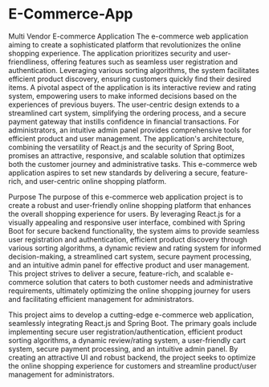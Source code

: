 # E-Commerce-App
 Multi Vendor E-commerce Application
The e-commerce web application aiming to create a sophisticated platform that revolutionizes the online shopping experience. The application prioritizes security and user-friendliness, offering features such as seamless user registration and authentication. Leveraging various sorting algorithms, the system facilitates efficient product discovery, ensuring customers quickly find their desired items.
A pivotal aspect of the application is its interactive review and rating system, empowering users to make informed decisions based on the experiences of previous buyers. The user-centric design extends to a streamlined cart system, simplifying the ordering process, and a secure payment gateway that instills confidence in financial transactions.
For administrators, an intuitive admin panel provides comprehensive tools for efficient product and user management. The application's architecture, combining the versatility of React.js and the security of Spring Boot, promises an attractive, responsive, and scalable solution that optimizes both the customer journey and administrative tasks. This e-commerce web application aspires to set new standards by delivering a secure, feature-rich, and user-centric online shopping platform.


Purpose
The purpose of this e-commerce web application project is to create a robust and user-friendly online shopping platform that enhances the overall shopping experience for users. By leveraging React.js for a visually appealing and responsive user interface, combined with Spring Boot for secure backend functionality, the system aims to provide seamless user registration and authentication, efficient product discovery through various sorting algorithms, a dynamic review and rating system for informed decision-making, a streamlined cart system, secure payment processing, and an intuitive admin panel for effective product and user management. This project strives to deliver a secure, feature-rich, and scalable e-commerce solution that caters to both customer needs and administrative requirements, ultimately optimizing the online shopping journey for users and facilitating efficient management for administrators.

This project aims to develop a cutting-edge e-commerce web application, seamlessly integrating React.js and Spring Boot. The primary goals include implementing secure user registration/authentication, efficient product sorting algorithms, a dynamic review/rating system, a user-friendly cart system, secure payment processing, and an intuitive admin panel. By creating an attractive UI and robust backend, the project seeks to optimize the online shopping experience for customers and streamline product/user management for administrators.

